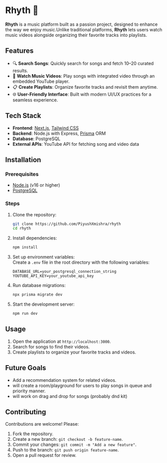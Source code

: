 
# Rhyth 🎵

**Rhyth** is a music platform built as a passion project, designed to enhance the way we enjoy music.Unlike traditional platforms, **Rhyth** lets users watch music videos alongside organizing their favorite tracks into playlists.  

## Features  

- 🔍 **Search Songs**: Quickly search for songs and fetch 10–20 curated results.  
- 🎥 **Watch Music Videos**: Play songs with integrated video through an embedded YouTube player.  
- 📋 **Create Playlists**: Organize favorite tracks and revisit them anytime.  
- 🌐 **User-Friendly Interface**: Built with modern UI/UX practices for a seamless experience.  

## Tech Stack  

- **Frontend**: [Next.js](https://nextjs.org/), [Tailwind CSS](https://tailwindcss.com/)  
- **Backend**: Node.js with Express, [Prisma](https://www.prisma.io/) ORM  
- **Database**: PostgreSQL  
- **External APIs**: YouTube API for fetching song and video data  

## Installation  

### Prerequisites  
- [Node.js](https://nodejs.org/) (v16 or higher)  
- [PostgreSQL](https://www.postgresql.org/)  

### Steps  

1. Clone the repository:  
   ```bash  
   git clone https://github.com/PiyushXmishra/rhyth
   cd rhyth  
   ```  

2. Install dependencies:  
   ```bash  
   npm install  
   ```  

3. Set up environment variables:  
   Create a `.env` file in the root directory with the following variables:  
   ```plaintext  
   DATABASE_URL=your_postgresql_connection_string  
   YOUTUBE_API_KEY=your_youtube_api_key  
   ```  

4. Run database migrations:  
   ```bash  
   npx prisma migrate dev  
   ```  

5. Start the development server:  
   ```bash  
   npm run dev  
   ```  

## Usage  

1. Open the application at `http://localhost:3000`.  
2. Search for songs to find their videos.  
3. Create playlists to organize your favorite tracks and videos.  

## Future Goals  

- Add a recommendation system for related videos.  
- will create a room/playground for users to play songs in queue and priority manner.
- will work on drag and drop for songs (probably dnd kit)

## Contributing  

Contributions are welcome! Please:  
1. Fork the repository.  
2. Create a new branch: `git checkout -b feature-name`.  
3. Commit your changes: `git commit -m "Add a new feature"`.  
4. Push to the branch: `git push origin feature-name`.  
5. Open a pull request for review.  


